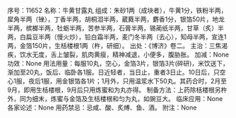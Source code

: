 序号：11652
名称：牛黄甘露丸
组成：朱砂1两（成块者），牛黄1分，铁粉半两，犀角半两（锉），丁香半两，胡桐泪半两，葳蕤半两，麝香1分，银箔50片，地龙半两，槟榔半两，牡蛎半两，苦参半两，石膏半两，锡蔺纸半两，甘草（炙）半两，白扁豆半两（慢火炒），铅白霜半两，麦门冬半两（去心），知母半两，宣连1两，金箔150片，生栝楼根1两（杵，研细）。
出处：《博济》卷二。
主治：三焦渴疾，饮水无度，舌上皱裂，肌肉黄瘦，精神减退，小便多，腹胁胀。
加减：None
功效：None
用法用量：每服10丸，空心，金箔3片，银箔3片(碎研)，米饮送下，渐加至20丸，饭后、临卧各1服。日近轻者，当日止，重者3日止。10日后，只空心1服，夜后1服，用金银箔各1片；1月外，只用温浆水下50丸。其药合时，2月至9月，即用生栝楼根，9月后只用炼蜜和为丸亦得。
制备方法：上药除栝楼根另杵外，同为细末，炼蜜与金箔及生栝楼根和匀为丸，如豌豆大。
临床应用：None
各家论述：None
用药禁忌：忌咸、酸、炙煿、鱼、酒。
附注：None
